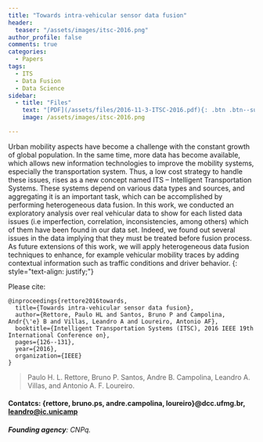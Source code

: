 ```yaml
---
title: "Towards intra-vehicular sensor data fusion"
header:
  teaser: "/assets/images/itsc-2016.png"
author_profile: false
comments: true
categories:
  - Papers
tags:
  - ITS
  - Data Fusion
  - Data Science
sidebar:
  - title: "Files"
    text: "[PDF](/assets/files/2016-11-3-ITSC-2016.pdf){: .btn .btn--success}{: target=\"_blank\"} [IEEE](https://doi.org/10.1109/ITSC.2016.7795542){: .btn .btn--info}{: target=\"_blank\"} [Talk](#){: .btn .btn--info}{: target=\"_blank\"}"
    image: /assets/images/itsc-2016.png

---
```


Urban mobility aspects have become a challenge with the constant growth of global population. In the same time, more data has become available, which allows new information technologies to improve the mobility systems, especially the transportation system. Thus, a low cost strategy to handle these issues, rises as a new concept named ITS – Intelligent Transportation Systems. These systems depend on various data types and sources, and aggregating it is an important task, which can be accomplished by performing heterogeneous data fusion. In this work, we conducted an exploratory analysis over real vehicular data to show for each listed data issues (i.e imperfection, correlation, inconsistencies, among others) which of them have been found in our data set. Indeed, we found out several issues in the data implying that they must be treated before fusion process. As future extensions of this work, we will apply heterogeneous data fusion techniques to enhance, for example vehicular mobility traces by adding contextual information such as traffic conditions and driver behavior.
{: style="text-align: justify;"}

Please cite:
```TeX
@inproceedings{rettore2016towards,
  title={Towards intra-vehicular sensor data fusion},
  author={Rettore, Paulo HL and Santos, Bruno P and Campolina, Andr{\'e} B and Villas, Leandro A and Loureiro, Antonio AF},
  booktitle={Intelligent Transportation Systems (ITSC), 2016 IEEE 19th International Conference on},
  pages={126--131},
  year={2016},
  organization={IEEE}
}
```

> Paulo H. L. Rettore, Bruno P. Santos, Andre B. Campolina, Leandro A. Villas, and Antonio A. F. Loureiro.
#### Contatcs: {rettore, bruno.ps, andre.campolina, loureiro}@dcc.ufmg.br, leandro@ic.unicamp
###### **Founding agency**: CNPq.
